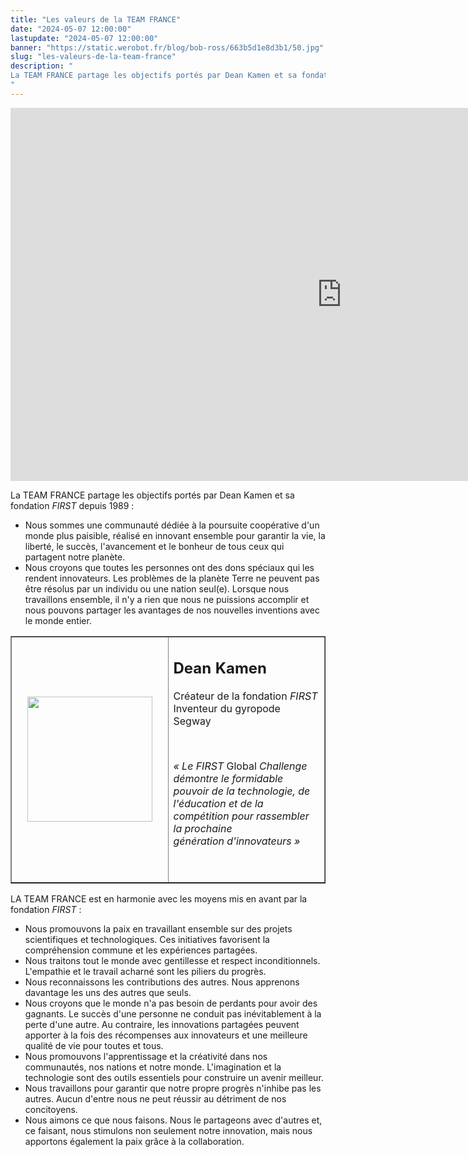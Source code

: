 ```yaml
---
title: "Les valeurs de la TEAM FRANCE"
date: "2024-05-07 12:00:00"
lastupdate: "2024-05-07 12:00:00"
banner: "https://static.werobot.fr/blog/bob-ross/663b5d1e8d3b1/50.jpg"
slug: "les-valeurs-de-la-team-france"
description: " 
La TEAM FRANCE partage les objectifs portés par Dean Kamen et sa fondation FIRST depuis 1989 
"
---
```

<iframe class="youtube-player" width="1060" height="597" src="https://www.youtube.com/embed/HdcyzBC6NDw?version=3&amp;rel=1&amp;showsearch=0&amp;showinfo=1&amp;iv_load_policy=1&amp;fs=1&amp;hl=fr-FR&amp;autohide=2&amp;wmode=transparent" allowfullscreen="true" style="border:0;" sandbox="allow-scripts allow-same-origin allow-popups allow-presentation allow-popups-to-escape-sandbox"></iframe>

<p>La TEAM FRANCE partage les objectifs port&eacute;s par Dean Kamen et sa fondation <i>FIRST</i> depuis 1989 :</p>
<ul>
<li>Nous sommes une communaut&eacute; d&eacute;di&eacute;e &agrave; la poursuite coop&eacute;rative d'un monde plus paisible, r&eacute;alis&eacute; en innovant ensemble pour garantir la vie, la libert&eacute;, le succ&egrave;s, l'avancement et le bonheur de tous ceux qui partagent notre plan&egrave;te.</li>
<li>Nous croyons que toutes les personnes ont des dons sp&eacute;ciaux qui les rendent innovateurs. Les probl&egrave;mes de la plan&egrave;te Terre ne peuvent pas &ecirc;tre r&eacute;solus par un individu ou une nation seul(e). Lorsque nous travaillons ensemble, il n'y a rien que nous ne puissions accomplir et nous pouvons partager les avantages de nos nouvelles inventions avec le monde entier.</li>
</ul>

<table border="1" style="border-collapse: collapse; width: 100%;">
<tbody>
<tr>
<td style="width: 50%; text-align: right;"><img src="https://static.werobot.fr/blog/bob-ross/663bc0653f908/50.jpg" width="200" height="200" alt="" style="display: block; margin-left: auto; margin-right: auto;" /></td>
<td style="width: 50%;">
<h2><strong>Dean Kamen</strong></h2>
<p>Cr&eacute;ateur de la fondation <i>FIRST<br /></i>Inventeur du gyropode Segway</p>
<p>&nbsp;</p>
<p style="text-align: left;"><i>&laquo;&nbsp;Le FIRST </i>Global <i>Challenge d&eacute;montre le formidable pouvoir de la technologie, de l'&eacute;ducation et de la comp&eacute;tition pour&nbsp;rassembler la prochaine g&eacute;n&eacute;ration&nbsp;d'innovateurs &raquo;</i></p>
<p style="text-align: left;">&nbsp;</p>
</td>
</tr>
</tbody>
</table>

<p>LA TEAM FRANCE est en harmonie avec les moyens mis en avant par la fondation <i>FIRST</i> :</p>
<ul>
<li>Nous promouvons la paix en travaillant ensemble sur des projets scientifiques et technologiques. Ces initiatives favorisent la compr&eacute;hension commune et les exp&eacute;riences partag&eacute;es.</li>
<li>Nous traitons tout le monde avec gentillesse et respect inconditionnels. L'empathie et le travail acharn&eacute; sont les piliers du progr&egrave;s.</li>
<li>Nous reconnaissons les contributions des autres. Nous apprenons davantage les uns des autres que seuls.</li>
<li>Nous croyons que le monde n'a pas besoin de perdants pour avoir des gagnants. Le succ&egrave;s d'une personne ne conduit pas in&eacute;vitablement &agrave; la perte d'une autre. Au contraire, les innovations partag&eacute;es peuvent apporter &agrave; la fois des r&eacute;compenses aux innovateurs et une meilleure qualit&eacute; de vie pour toutes et tous.</li>
<li>Nous promouvons l'apprentissage et la cr&eacute;ativit&eacute; dans nos communaut&eacute;s, nos nations et notre monde. L'imagination et la technologie sont des outils essentiels pour construire un avenir meilleur.</li>
<li>Nous travaillons pour garantir que notre propre progr&egrave;s n'inhibe pas les autres. Aucun d'entre nous ne peut r&eacute;ussir au d&eacute;triment de nos concitoyens.</li>
<li>Nous aimons ce que nous faisons. Nous le partageons avec d'autres et, ce faisant, nous stimulons non seulement notre innovation, mais nous apportons &eacute;galement la paix gr&acirc;ce &agrave; la collaboration.</li>
</ul>
    